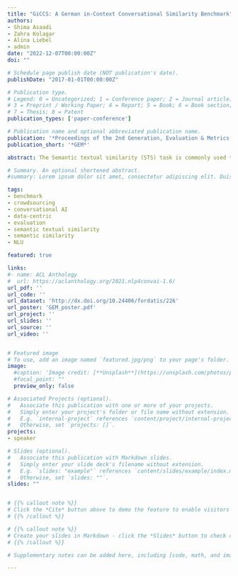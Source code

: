 ```yaml
---
title: "GiCCS: A German in-Context Conversational Similarity Benchmark"
authors:
- Shima Asaadi
- Zahra Kolagar
- Alina Liebel
- admin
date: "2022-12-07T00:00:00Z"
doi: ""

# Schedule page publish date (NOT publication's date).
publishDate: "2017-01-01T00:00:00Z"

# Publication type.
# Legend: 0 = Uncategorized; 1 = Conference paper; 2 = Journal article;
# 3 = Preprint / Working Paper; 4 = Report; 5 = Book; 6 = Book section;
# 7 = Thesis; 8 = Patent
publication_types: ['paper-conference']

# Publication name and optional abbreviated publication name.
publication: '*Proceedings of the 2nd Generation, Evaluation & Metrics Workshop*'
publication_short: '*GEM*'

abstract: The Semantic textual similarity (STS) task is commonly used to evaluate the semantic representations that language models (LMs) learn from texts, under the assumption that good-quality representations will yield accurate similarity estimates. When it comes to estimating the similarity of two utterances in a dialogue, however, the conversational context plays a particularly important role. We argue for the need of benchmarks specifically created using conversational data in order to evaluate conversational LMs in the STS task. We introduce GiCCS, a first conversational STS evaluation benchmark for German. We collected the similarity annotations for GiCCS using best-worst scaling and presenting the target items in context, in order to obtain highly-reliable context-dependent similarity scores. We present benchmarking experiments for evaluating LMs on capturing the similarity of utterances. Results suggest that pretraining LMs on conversational data and providing conversational context can be useful for capturing similarity of utterances in dialogues. GiCCS is publicly available to encourage benchmarking of conversational LMs.

# Summary. An optional shortened abstract.
#summary: Lorem ipsum dolor sit amet, consectetur adipiscing elit. Duis posuere tellus ac convallis placerat. Proin tincidunt magna sed ex sollicitudin condimentum.

tags:
- benchmark
- crowdsourcing
- conversational AI
- data-centric
- evaluation
- semantic textual similarity
- semantic similarity
- NLU

featured: true

links:
#- name: ACL Anthology
#  url: https://aclanthology.org/2021.nlp4convai-1.6/
url_pdf: ''
url_code: ''
url_dataset: 'http://dx.doi.org/10.24406/fordatis/226'
url_poster: 'GEM_poster.pdf'
url_project: ''
url_slides: ''
url_source: ''
url_video: ''


# Featured image
# To use, add an image named `featured.jpg/png` to your page's folder.
image:
  #caption: 'Image credit: [**Unsplash**](https://unsplash.com/photos/pLCdAaMFLTE)'
  #focal_point: ""
  preview_only: false

# Associated Projects (optional).
#   Associate this publication with one or more of your projects.
#   Simply enter your project's folder or file name without extension.
#   E.g. `internal-project` references `content/project/internal-project/index.md`.
#   Otherwise, set `projects: []`.
projects: 
- speaker

# Slides (optional).
#   Associate this publication with Markdown slides.
#   Simply enter your slide deck's filename without extension.
#   E.g. `slides: "example"` references `content/slides/example/index.md`.
#   Otherwise, set `slides: ""`.
slides: ""


# {{% callout note %}}
# Click the *Cite* button above to demo the feature to enable visitors to import publication metadata into their reference management software.
# {{% /callout %}}

# {{% callout note %}}
# Create your slides in Markdown - click the *Slides* button to check out the example.
# {{% /callout %}}

# Supplementary notes can be added here, including [code, math, and images](https://wowchemy.com/docs/writing-markdown-latex/).

---
```


